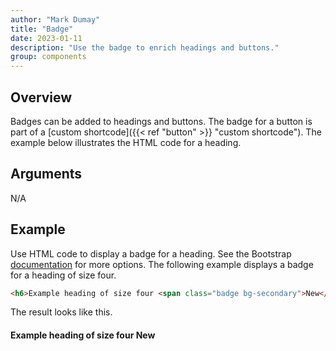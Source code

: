 ```yaml
---
author: "Mark Dumay"
title: "Badge"
date: 2023-01-11
description: "Use the badge to enrich headings and buttons."
group: components
---
```


## Overview

Badges can be added to headings and buttons. The badge for a button is part of a [custom shortcode]({{< ref "button" >}} "custom shortcode"). The example below illustrates the HTML code for a heading.

## Arguments

N/A

## Example

Use HTML code to display a badge for a heading. See the Bootstrap [documentation][bs_badge_heading] for more options. The following example displays a badge for a heading of size four.

```html
<h6>Example heading of size four <span class="badge bg-secondary">New</span></h6>
```

The result looks like this.

<h4>Example heading of size four <span class="badge bg-secondary">New</span></h4>

<!-- MARKDOWN PUBLIC LINKS -->
[bs_badge_heading]: https://getbootstrap.com/docs/5.2/components/badge/#headings
